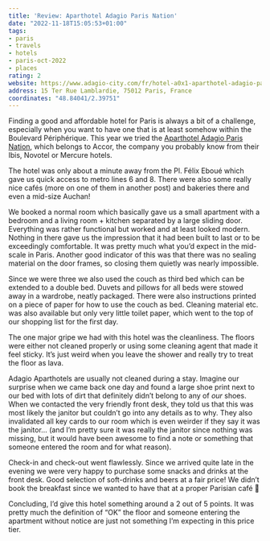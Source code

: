 ```yaml
---
title: 'Review: Aparthotel Adagio Paris Nation'
date: "2022-11-18T15:05:53+01:00"
tags:
- paris
- travels
- hotels
- paris-oct-2022
- places
rating: 2
website: https://www.adagio-city.com/fr/hotel-a0x1-aparthotel-adagio-paris-nation.shtml
address: 15 Ter Rue Lamblardie, 75012 Paris, France
coordinates: "48.84041/2.39751"
---
```


Finding a good and affordable hotel for Paris is always a bit of a challenge, especially when you want to have one that is at least somehow within the Boulevard Périphérique. This year we tried the [Aparthotel Adagio Paris Nation](https://www.adagio-city.com/fr/hotel-a0x1-aparthotel-adagio-paris-nation.shtml), which belongs to Accor, the company you probably know from their Ibis, Novotel or Mercure hotels.

The hotel was  only about a minute away from the Pl. Félix Eboué which gave us  quick access to metro lines 6 and 8. There were also some really nice cafés (more on one of them in another post) and bakeries there and even a mid-size Auchan!

We booked a normal room which basically gave us a small apartment with a bedroom and a living room + kitchen separated by a large sliding door. Everything was rather functional but worked and at least looked modern. Nothing in there gave us the impression that it had been built to last or to be exceedingly comfortable. It was pretty much what you’d expect in the mid-scale in Paris. Another good indicator of this was that there was no sealing material on the door frames, so closing them quietly was nearly impossible.

Since we were three we also used the couch as third bed which can be extended to a double bed. Duvets and pillows for all beds were stowed away in a wardrobe, neatly packaged. There were also instructions printed on a piece of paper for how to use the couch as bed. Cleaning material etc. was also available but only very little toilet paper, which went to the top of our shopping list for the first day.

The one major gripe we had with this hotel was the cleanliness. The floors were either not cleaned properly or using some cleaning agent that made it feel sticky. It’s just weird when you leave the shower and really try to treat the floor as lava.

Adagio Aparthotels are usually not cleaned during a stay. Imagine our surprise when we came back one day and found a large shoe print next to our bed with lots of dirt that definitely didn’t belong to any of *our* shoes. When we contacted the very friendly front desk, they told us that this was most likely the janitor but couldn’t go into any details as to why. They also invalidated all key cards to our room which is even weirder if they say it was the janitor… (and I’m pretty sure it was really the janitor since nothing was missing, but it would have been awesome to find a note or something that someone entered the room and for what reason).

Check-in and check-out went flawlessly. Since we arrived quite late in the evening we were very happy to purchase some snacks and drinks at the front desk. Good selection of soft-drinks and beers at a fair price! We didn’t book the breakfast since we wanted to have that at a proper Parisian café 🙂

Concluding, I’d give this hotel something around a 2 out of 5 points. It was pretty much the definition of “OK” the floor and someone entering the apartment without notice are just not something I’m expecting in this price tier.
